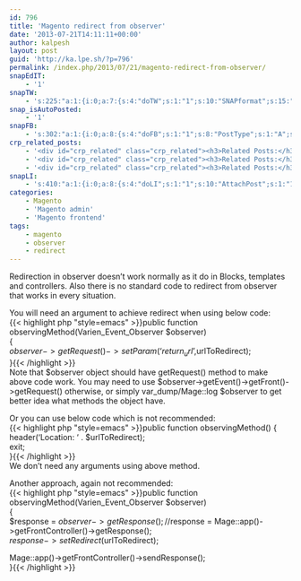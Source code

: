 ```yaml
---
id: 796
title: 'Magento redirect from observer'
date: '2013-07-21T14:11:11+00:00'
author: kalpesh
layout: post
guid: 'http://ka.lpe.sh/?p=796'
permalink: /index.php/2013/07/21/magento-redirect-from-observer/
snapEdIT:
    - '1'
snapTW:
    - 's:225:"a:1:{i:0;a:7:{s:4:"doTW";s:1:"1";s:10:"SNAPformat";s:15:"%TITLE% - %URL%";s:8:"attchImg";s:1:"0";s:11:"isPrePosted";s:1:"1";s:8:"isPosted";s:1:"1";s:4:"pgID";s:18:"358952355217149953";s:5:"pDate";s:19:"2013-07-21 14:11:25";}}";'
snap_isAutoPosted:
    - '1'
snapFB:
    - 's:302:"a:1:{i:0;a:8:{s:4:"doFB";s:1:"1";s:8:"PostType";s:1:"A";s:10:"AttachPost";s:1:"1";s:10:"SNAPformat";s:56:"New post (%TITLE%) has been published on %SITENAME% blog";s:11:"isPrePosted";s:1:"1";s:8:"isPosted";s:1:"1";s:4:"pgID";s:28:"1361121612_10200415982346395";s:5:"pDate";s:19:"2013-07-21 14:11:30";}}";'
crp_related_posts:
    - '<div id="crp_related" class="crp_related"><h3>Related Posts:</h3><ul><li><a href="http://ka.lpe.sh/2012/01/08/magento-save-shipment-information-tracking-number-carrier-code-programatically/"     class="crp_title">Magento: Save shipment information of order programatically</a></li><li><a href="http://ka.lpe.sh/2013/07/12/magento-convert-quote-item-to-order-item/"     class="crp_title">Magento convert quote item to order item</a></li><li><a href="http://ka.lpe.sh/2012/01/17/magento-adding-column-to-sales_flat_order_item-sales_flat_invoice_item-and-sales_flat_shipment_item/"     class="crp_title">Magento: Adding column to sales_flat_order_item, sales_flat_invoice_item and sales_flat_shipment_item</a></li><li><a href="http://ka.lpe.sh/2011/12/31/magento-admin-forcing-invoice-and-ship-button-together/"     class="crp_title">Magento Admin &#8211; Forcing Invoice and Ship button together</a></li><li><a href="http://ka.lpe.sh/2013/06/12/php-redirect-without-header/"     class="crp_title">PHP redirect without header()</a></li></ul></div>'
    - '<div id="crp_related" class="crp_related"><h3>Related Posts:</h3><ul><li><a href="http://ka.lpe.sh/2012/01/08/magento-save-shipment-information-tracking-number-carrier-code-programatically/"     class="crp_title">Magento: Save shipment information of order programatically</a></li><li><a href="http://ka.lpe.sh/2013/07/12/magento-convert-quote-item-to-order-item/"     class="crp_title">Magento convert quote item to order item</a></li><li><a href="http://ka.lpe.sh/2012/01/17/magento-adding-column-to-sales_flat_order_item-sales_flat_invoice_item-and-sales_flat_shipment_item/"     class="crp_title">Magento: Adding column to sales_flat_order_item, sales_flat_invoice_item and sales_flat_shipment_item</a></li><li><a href="http://ka.lpe.sh/2011/12/31/magento-admin-forcing-invoice-and-ship-button-together/"     class="crp_title">Magento Admin &#8211; Forcing Invoice and Ship button together</a></li><li><a href="http://ka.lpe.sh/2013/06/12/php-redirect-without-header/"     class="crp_title">PHP redirect without header()</a></li></ul></div>'
    - '<div id="crp_related" class="crp_related"><h3>Related Posts:</h3><ul><li><a href="http://ka.lpe.sh/2012/01/08/magento-save-shipment-information-tracking-number-carrier-code-programatically/"     class="crp_title">Magento: Save shipment information of order programatically</a></li><li><a href="http://ka.lpe.sh/2013/07/12/magento-convert-quote-item-to-order-item/"     class="crp_title">Magento convert quote item to order item</a></li><li><a href="http://ka.lpe.sh/2012/01/17/magento-adding-column-to-sales_flat_order_item-sales_flat_invoice_item-and-sales_flat_shipment_item/"     class="crp_title">Magento: Adding column to sales_flat_order_item, sales_flat_invoice_item and sales_flat_shipment_item</a></li><li><a href="http://ka.lpe.sh/2011/12/31/magento-admin-forcing-invoice-and-ship-button-together/"     class="crp_title">Magento Admin &#8211; Forcing Invoice and Ship button together</a></li><li><a href="http://ka.lpe.sh/2013/06/12/php-redirect-without-header/"     class="crp_title">PHP redirect without header()</a></li></ul></div>'
snapLI:
    - 's:410:"a:1:{i:0;a:8:{s:4:"doLI";s:1:"1";s:10:"AttachPost";s:1:"1";s:10:"SNAPformat";s:46:"New post has been published on %SITENAME% blog";s:11:"SNAPformatT";s:18:"New Post - %TITLE%";s:11:"isPrePosted";s:1:"1";s:8:"isPosted";s:1:"1";s:4:"pgID";s:123:"http://www.linkedin.com/updates?discuss=&amp;scope=20008880&amp;stype=M&amp;topic=5764718073063931904&amp;type=U&amp;a=50Uv";s:5:"pDate";s:19:"2013-07-21 14:11:32";}}";'
categories:
    - Magento
    - 'Magento admin'
    - 'Magento frontend'
tags:
    - magento
    - observer
    - redirect
---
```


Redirection in observer doesn’t work normally as it do in Blocks, templates and controllers. Also there is no standard code to redirect from observer that works in every situation.

You will need an argument to achieve redirect when using below code:  
{{< highlight php "style=emacs" >}}public function observingMethod(Varien_Event_Observer $observer)  
{  
 $observer->getRequest()->setParam(‘return_url’,$urlToRedirect);  
}{{< /highlight >}}  
Note that $observer object should have getRequest() method to make above code work. You may need to use $observer->getEvent()->getFront()->getRequest() otherwise, or simply var_dump/Mage::log $observer to get better idea what methods the object have.

Or you can use below code which is not recommended:  
{{< highlight php "style=emacs" >}}public function observingMethod() {  
 header(‘Location: ‘ . $urlToRedirect);  
 exit;  
}{{< /highlight >}}  
We don’t need any arguments using above method.

Another approach, again not recommended:  
{{< highlight php "style=emacs" >}}public function observingMethod(Varien_Event_Observer $observer)  
{  
 $response = $observer->getResponse();  
 //$response = Mage::app()->getFrontController()->getResponse();  
 $response->setRedirect($urlToRedirect);

 Mage::app()->getFrontController()->sendResponse();  
}{{< /highlight >}}
